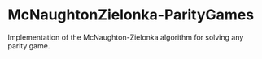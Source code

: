 # McNaughtonZielonka-ParityGames
Implementation of the McNaughton-Zielonka algorithm for solving any parity game.
